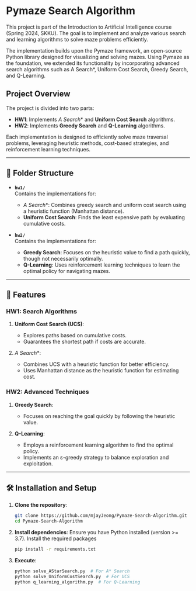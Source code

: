 # Pymaze Search Algorithm

This project is part of the Introduction to Artificial Intelligence course (Spring 2024, SKKU). The goal is to implement and analyze various search and learning algorithms to solve maze problems efficiently.<br>

The implementation builds upon the Pymaze framework, an open-source Python library designed for visualizing and solving mazes. Using Pymaze as the foundation, we extended its functionality by incorporating advanced search algorithms such as A Search*, Uniform Cost Search, Greedy Search, and Q-Learning.

## Project Overview

The project is divided into two parts:

- **HW1**: Implements **A* Search** and **Uniform Cost Search** algorithms.
- **HW2**: Implements **Greedy Search** and **Q-Learning** algorithms.

Each implementation is designed to efficiently solve maze traversal problems, leveraging heuristic methods, cost-based strategies, and reinforcement learning techniques.

---

## 📂 Folder Structure

- **`hw1/`**  
  Contains the implementations for:
  - **A* Search**: Combines greedy search and uniform cost search using a heuristic function (Manhattan distance).
  - **Uniform Cost Search**: Finds the least expensive path by evaluating cumulative costs.

- **`hw2/`**  
  Contains the implementations for:
  - **Greedy Search**: Focuses on the heuristic value to find a path quickly, though not necessarily optimally.
  - **Q-Learning**: Uses reinforcement learning techniques to learn the optimal policy for navigating mazes.

---

## 🔑 Features

### HW1: Search Algorithms
1. **Uniform Cost Search (UCS)**:
   - Explores paths based on cumulative costs.
   - Guarantees the shortest path if costs are accurate.

2. **A* Search**:
   - Combines UCS with a heuristic function for better efficiency.
   - Uses Manhattan distance as the heuristic function for estimating cost.

### HW2: Advanced Techniques
1. **Greedy Search**:
   - Focuses on reaching the goal quickly by following the heuristic value.

2. **Q-Learning**:
   - Employs a reinforcement learning algorithm to find the optimal policy.
   - Implements an ε-greedy strategy to balance exploration and exploitation.

---

## 🛠️ Installation and Setup

1. **Clone the repository**:
   ```bash
   git clone https://github.com/mjayJeong/Pymaze-Search-Algorithm.git
   cd Pymaze-Search-Algorithm

2. **Install dependencies**:
   Ensure you have Python installed (version >= 3.7). Install the required packages
   ```bash
   pip install -r requirements.txt

3. **Execute**:
   ```bash
   python solve_AStarSearch.py  # For A* Search
   python solve_UniformCostSearch.py  # For UCS
   python q_learning_algorithm.py  # For Q-Learning
